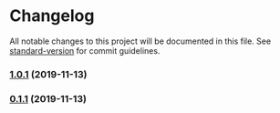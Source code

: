 # Changelog

All notable changes to this project will be documented in this file. See [standard-version](https://github.com/conventional-changelog/standard-version) for commit guidelines.

### [1.0.1](https://github.com/nicolascine/github-search/compare/v0.1.1...v1.0.1) (2019-11-13)

### [0.1.1](https://github.com/nicolascine/github-search/compare/v1.0.0...v0.1.1) (2019-11-13)
